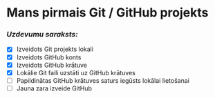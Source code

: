 # Mans pirmais Git / GitHub projekts
### *Uzdevumu saraksts:*
-  [x] Izveidots Git projekts lokali
-  [x] Izveidots GitHub konts
-  [x] Izveidots GitHub krātuve
-  [x] Lokālie Git faili uzstāti uz GitHub krātuves
-  [ ] Papildinātas GitHub krātuves saturs iegūsts lokālai lietošanai 
-  [ ] Jauna zara izveide GitHub
